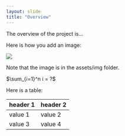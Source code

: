 ```yaml
---
layout: slide
title: "Overview"
---
```


The overview of the project is...

Here is how you add an image:

<img src="{{ site.baseurl }}/assets/img/tulane.png">

Note that the image is in the assets/img folder.

$\sum_{i=1}^n i = ?$


Here is a table:

| header 1 | header 2 |
|----------|----------|
| value 1  | value 2  |
| value 3  | value 4  |

